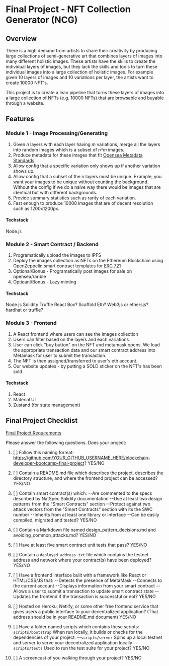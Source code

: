 # Final Project - NFT Collection Generator (NCG)

## Overview

There is a high demand from artists to share their creativity by producing large collections of semi-generative art that combines layers of images into many different holistic images. These artists have the skills to create the individual layers of images, but they lack the skills and tools to turn these individual images into a large collection of holistic images. For example given 10 layers of images and 10 variations per layer, the artists want to create 10000 NFT's.

This project is to create a lean pipeline that turns these layers of images into a large collection of NFTs (e.g. 10000 NFTs) that are browsable and buyable through a website.

## Features

### Module 1 - Image Processing/Generating
1. Given _n_ layers with each layer having _m_ variations, merge all the layers into random images which is a subset of _n^m_ images.
2. Produce metadata for these images that fit [Opensea Metadata Standards](https://docs.opensea.io/docs/metadata-standards).
3. Allow config that a specific variation only shows up if another variation shows up.
4. Allow config that a subset of the n layers must be unique. Example, you want your images to be unique without counting the background. Without the config if we do a naive way there would be images that are identical but with different backgrounds.
5. Provide summary statistics such as rarity of each variation.
6. Fast enough to produce 10000 images that are of decent resolution such as 1200x1200px.

#### Techstack
Node.js

### Module 2 - Smart Contract / Backend
1. Programatically upload the images to IPFS
2. Deploy the images collection as NFTs on the Ethereum Blockchain using OpenZeppelin smart contract templates for [ERC 721](https://docs.openzeppelin.com/contracts/4.x/api/token/erc721)
3. Optional/Bonus - Programatically post images for sale on opensea/rarible
4. Optioanl/Bonus - Lazy minting

#### Techstack
Node.js
Solidity
Truffle React Box?
Scaffold Eth?
Web3js or ethersjs?
hardhat or truffle?


### Module 3 - Frontend
1. A React frontend where users can see the images collection
2. Users can filter based on the layers and each variations
4. User can click "buy button" on the NFT and metamask opens. We load the appropriate transaction data and our smart contract address into Metamask for user to submit the transaction.
5. The NFT is then assigned/transferred to user's eth account.
6. Our website updates - by putting a SOLD sticker on the NFT's has been sold

#### Techstack
1. React
2. Material UI
3. Zustand (for state management)



## Final Project Checklist

[Final Project Requirements](https://courses.consensys.net/courses/take/blockchain-developer-bootcamp-registration-2021/assignments/27500647-final-project-submission)

Please answer the following questions. Does your project:

1. [ ] Follow this naming format: https://github.com/YOUR_GITHUB_USERNAME_HERE/blockchain-developer-bootcamp-final-project? YES/NO

2. [ ] Contain a README.md file which describes the project, describes the directory structure, and where the frontend project can be accessed? YES/NO

3. [ ] Contain smart contract(s) which:
--Are commented to the specs described by NatSpec Solidity documentation
--Use at least two design patterns from the "Smart Contracts" section
--Protect against two attack vectors from the "Smart Contracts" section with its the SWC number
--Inherits from at least one library or interface
--Can be easily compiled, migrated and tested? YES/NO

4. [ ] Contain a Markdown file named design_pattern_decisions.md and avoiding_common_attacks.md? YES/NO

5. [ ] Have at least five smart contract unit tests that pass? YES/NO

6. [ ] Contain a `deployed_address.txt` file which contains the testnet address and network where your contract(s) have been deployed? YES/NO

7. [ ] Have a frontend interface built with a framework like React or HTML/CSS/JS that:
--Detects the presence of MetaMask
--Connects to the current account
--Displays information from your smart contract
--Allows a user to submit a transaction to update smart contract state
--Updates the frontend if the transaction is successful or not? YES/NO

8. [ ] Hosted on Heroku, Netlify, or some other free frontend service that gives users a public interface to your decentralized application? (That address should be in your README.md document) YES/NO

9. [ ] Have a folder named scripts which contains these scripts:
--`scripts/bootstrap` When run locally, it builds or checks for the dependencies of your project.
--`scripts/server` Spins up a local testnet and server to serve your decentralized application locally
--`scripts/tests` Used to run the test suite for your project? YES/NO

10. [ ] A screencast of you walking through your project? YES/NO
